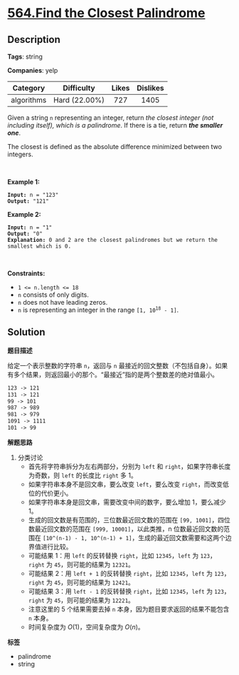 # [564.Find the Closest Palindrome](https://leetcode.com/problems/find-the-closest-palindrome/description/)

## Description

**Tags**: string

**Companies**: yelp

|  Category  |  Difficulty   | Likes | Dislikes |
| :--------: | :-----------: | :---: | :------: |
| algorithms | Hard (22.00%) |  727  |   1405   |

<p>Given a string <code>n</code> representing an integer, return <em>the closest integer (not including itself), which is a palindrome</em>. If there is a tie, return <em><strong>the smaller one</strong></em>.</p>
<p>The closest is defined as the absolute difference minimized between two integers.</p>
<p>&nbsp;</p>
<p><strong class="example">Example 1:</strong></p>
<pre><code><strong>Input:</strong> n = &quot;123&quot;
<strong>Output:</strong> &quot;121&quot;</code></pre>
<p><strong class="example">Example 2:</strong></p>
<pre><code><strong>Input:</strong> n = &quot;1&quot;
<strong>Output:</strong> &quot;0&quot;
<strong>Explanation:</strong> 0 and 2 are the closest palindromes but we return the smallest which is 0.</code></pre>
<p>&nbsp;</p>
<p><strong>Constraints:</strong></p>
<ul>
  <li><code>1 &lt;= n.length &lt;= 18</code></li>
  <li><code>n</code> consists of only digits.</li>
  <li><code>n</code> does not have leading zeros.</li>
  <li><code>n</code> is representing an integer in the range <code>[1, 10<sup>18</sup> - 1]</code>.</li>
</ul>

## Solution

**题目描述**

给定一个表示整数的字符串 `n`，返回与 `n` 最接近的回文整数（不包括自身）。如果有多个结果，则返回最小的那个。“最接近”指的是两个整数差的绝对值最小。

```txt
123 -> 121
131 -> 121
99 -> 101
987 -> 989
981 -> 979
1091 -> 1111
101 -> 99
```

**解题思路**

1. 分类讨论
   - 首先将字符串拆分为左右两部分，分别为 `left` 和 `right`，如果字符串长度为奇数，则 `left` 的长度比 `right` 多 1。
   - 如果字符串本身不是回文串，要么改变 `left`，要么改变 `right`，而改变低位的代价更小。
   - 如果字符串本身是回文串，需要改变中间的数字，要么增加 1，要么减少 1。
   - 生成的回文数是有范围的，三位数最近回文数的范围在 `[99, 1001]`，四位数最近回文数的范围在 `[999, 10001]`，以此类推，n 位数最近回文数的范围在 `[10^(n-1) - 1, 10^(n-1) + 1]`，生成的最近回文数需要和这两个边界值进行比较。
   - 可能结果 1：用 `left` 的反转替换 `right`，比如 `12345`，`left` 为 `123`，`right` 为 `45`，则可能的结果为 `12321`。
   - 可能结果 2：用 `left + 1` 的反转替换 `right`，比如 `12345`，`left` 为 `123`，`right` 为 `45`，则可能的结果为 `12421`。
   - 可能结果 3：用 `left - 1` 的反转替换 `right`，比如 `12345`，`left` 为 `123`，`right` 为 `45`，则可能的结果为 `12221`。
   - 注意这里的 5 个结果需要去掉 `n` 本身，因为题目要求返回的结果不能包含 `n` 本身。
   - 时间复杂度为 $O(1)$，空间复杂度为 $O(n)$。

**标签**

- palindrome
- string
